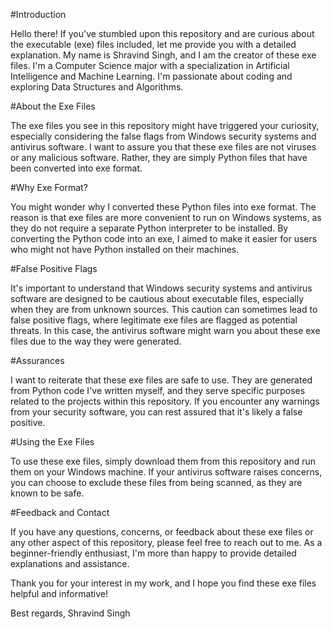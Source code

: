 #Introduction

Hello there! If you've stumbled upon this repository and are curious about the executable (exe) files included, let me provide you with a detailed explanation. My name is Shravind Singh, and I am the creator of these exe files. I'm a Computer Science major with a specialization in Artificial Intelligence and Machine Learning. I'm passionate about coding and exploring Data Structures and Algorithms.

#About the Exe Files

The exe files you see in this repository might have triggered your curiosity, especially considering the false flags from Windows security systems and antivirus software. I want to assure you that these exe files are not viruses or any malicious software. Rather, they are simply Python files that have been converted into exe format.

#Why Exe Format?

You might wonder why I converted these Python files into exe format. The reason is that exe files are more convenient to run on Windows systems, as they do not require a separate Python interpreter to be installed. By converting the Python code into an exe, I aimed to make it easier for users who might not have Python installed on their machines.

#False Positive Flags

It's important to understand that Windows security systems and antivirus software are designed to be cautious about executable files, especially when they are from unknown sources. This caution can sometimes lead to false positive flags, where legitimate exe files are flagged as potential threats. In this case, the antivirus software might warn you about these exe files due to the way they were generated.

#Assurances

I want to reiterate that these exe files are safe to use. They are generated from Python code I've written myself, and they serve specific purposes related to the projects within this repository. If you encounter any warnings from your security software, you can rest assured that it's likely a false positive.

#Using the Exe Files

To use these exe files, simply download them from this repository and run them on your Windows machine. If your antivirus software raises concerns, you can choose to exclude these files from being scanned, as they are known to be safe.


#Feedback and Contact

If you have any questions, concerns, or feedback about these exe files or any other aspect of this repository, please feel free to reach out to me. As a beginner-friendly enthusiast, I'm more than happy to provide detailed explanations and assistance.

Thank you for your interest in my work, and I hope you find these exe files helpful and informative!

Best regards,
Shravind Singh
